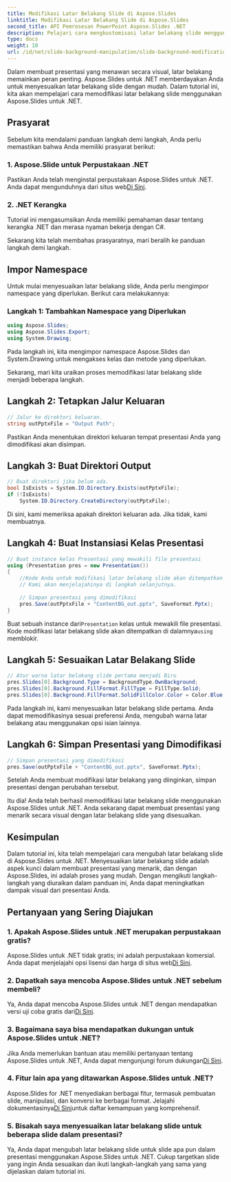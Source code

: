 ```yaml
---
title: Modifikasi Latar Belakang Slide di Aspose.Slides
linktitle: Modifikasi Latar Belakang Slide di Aspose.Slides
second_title: API Pemrosesan PowerPoint Aspose.Slides .NET
description: Pelajari cara mengkustomisasi latar belakang slide menggunakan Aspose.Slides untuk .NET. Tingkatkan presentasi Anda dengan latar belakang yang menarik secara visual. Mulailah hari ini!
type: docs
weight: 10
url: /id/net/slide-background-manipulation/slide-background-modification/
---
```


Dalam membuat presentasi yang menawan secara visual, latar belakang memainkan peran penting. Aspose.Slides untuk .NET memberdayakan Anda untuk menyesuaikan latar belakang slide dengan mudah. Dalam tutorial ini, kita akan mempelajari cara memodifikasi latar belakang slide menggunakan Aspose.Slides untuk .NET. 

## Prasyarat

Sebelum kita mendalami panduan langkah demi langkah, Anda perlu memastikan bahwa Anda memiliki prasyarat berikut:

### 1. Aspose.Slide untuk Perpustakaan .NET

 Pastikan Anda telah menginstal perpustakaan Aspose.Slides untuk .NET. Anda dapat mengunduhnya dari situs web[Di Sini](https://releases.aspose.com/slides/net/).

### 2. .NET Kerangka

Tutorial ini mengasumsikan Anda memiliki pemahaman dasar tentang kerangka .NET dan merasa nyaman bekerja dengan C#.

Sekarang kita telah membahas prasyaratnya, mari beralih ke panduan langkah demi langkah.

## Impor Namespace

Untuk mulai menyesuaikan latar belakang slide, Anda perlu mengimpor namespace yang diperlukan. Berikut cara melakukannya:

### Langkah 1: Tambahkan Namespace yang Diperlukan

```csharp
using Aspose.Slides;
using Aspose.Slides.Export;
using System.Drawing;
```

Pada langkah ini, kita mengimpor namespace Aspose.Slides dan System.Drawing untuk mengakses kelas dan metode yang diperlukan.

Sekarang, mari kita uraikan proses memodifikasi latar belakang slide menjadi beberapa langkah.

## Langkah 2: Tetapkan Jalur Keluaran

```csharp
// Jalur ke direktori keluaran.
string outPptxFile = "Output Path";
```

Pastikan Anda menentukan direktori keluaran tempat presentasi Anda yang dimodifikasi akan disimpan.

## Langkah 3: Buat Direktori Output

```csharp
// Buat direktori jika belum ada.
bool IsExists = System.IO.Directory.Exists(outPptxFile);
if (!IsExists)
    System.IO.Directory.CreateDirectory(outPptxFile);
```

Di sini, kami memeriksa apakah direktori keluaran ada. Jika tidak, kami membuatnya.

## Langkah 4: Buat Instansiasi Kelas Presentasi

```csharp
// Buat instance kelas Presentasi yang mewakili file presentasi
using (Presentation pres = new Presentation())
{
    //Kode Anda untuk modifikasi latar belakang slide akan ditempatkan di sini.
    // Kami akan menjelajahinya di langkah selanjutnya.
    
    // Simpan presentasi yang dimodifikasi
    pres.Save(outPptxFile + "ContentBG_out.pptx", SaveFormat.Pptx);
}
```

 Buat sebuah instance dari`Presentation` kelas untuk mewakili file presentasi. Kode modifikasi latar belakang slide akan ditempatkan di dalamnya`using` memblokir.

## Langkah 5: Sesuaikan Latar Belakang Slide

```csharp
// Atur warna latar belakang slide pertama menjadi Biru
pres.Slides[0].Background.Type = BackgroundType.OwnBackground;
pres.Slides[0].Background.FillFormat.FillType = FillType.Solid;
pres.Slides[0].Background.FillFormat.SolidFillColor.Color = Color.Blue;
```

Pada langkah ini, kami menyesuaikan latar belakang slide pertama. Anda dapat memodifikasinya sesuai preferensi Anda, mengubah warna latar belakang atau menggunakan opsi isian lainnya.

## Langkah 6: Simpan Presentasi yang Dimodifikasi

```csharp
// Simpan presentasi yang dimodifikasi
pres.Save(outPptxFile + "ContentBG_out.pptx", SaveFormat.Pptx);
```

Setelah Anda membuat modifikasi latar belakang yang diinginkan, simpan presentasi dengan perubahan tersebut.

Itu dia! Anda telah berhasil memodifikasi latar belakang slide menggunakan Aspose.Slides untuk .NET. Anda sekarang dapat membuat presentasi yang menarik secara visual dengan latar belakang slide yang disesuaikan.

## Kesimpulan

Dalam tutorial ini, kita telah mempelajari cara mengubah latar belakang slide di Aspose.Slides untuk .NET. Menyesuaikan latar belakang slide adalah aspek kunci dalam membuat presentasi yang menarik, dan dengan Aspose.Slides, ini adalah proses yang mudah. Dengan mengikuti langkah-langkah yang diuraikan dalam panduan ini, Anda dapat meningkatkan dampak visual dari presentasi Anda.

## Pertanyaan yang Sering Diajukan

### 1. Apakah Aspose.Slides untuk .NET merupakan perpustakaan gratis?

 Aspose.Slides untuk .NET tidak gratis; ini adalah perpustakaan komersial. Anda dapat menjelajahi opsi lisensi dan harga di situs web[Di Sini](https://purchase.aspose.com/buy).

### 2. Dapatkah saya mencoba Aspose.Slides untuk .NET sebelum membeli?

 Ya, Anda dapat mencoba Aspose.Slides untuk .NET dengan mendapatkan versi uji coba gratis dari[Di Sini](https://releases.aspose.com/).

### 3. Bagaimana saya bisa mendapatkan dukungan untuk Aspose.Slides untuk .NET?

 Jika Anda memerlukan bantuan atau memiliki pertanyaan tentang Aspose.Slides untuk .NET, Anda dapat mengunjungi forum dukungan[Di Sini](https://forum.aspose.com/).

### 4. Fitur lain apa yang ditawarkan Aspose.Slides untuk .NET?

 Aspose.Slides for .NET menyediakan berbagai fitur, termasuk pembuatan slide, manipulasi, dan konversi ke berbagai format. Jelajahi dokumentasinya[Di Sini](https://reference.aspose.com/slides/net/)untuk daftar kemampuan yang komprehensif.

### 5. Bisakah saya menyesuaikan latar belakang slide untuk beberapa slide dalam presentasi?

Ya, Anda dapat mengubah latar belakang slide untuk slide apa pun dalam presentasi menggunakan Aspose.Slides untuk .NET. Cukup targetkan slide yang ingin Anda sesuaikan dan ikuti langkah-langkah yang sama yang dijelaskan dalam tutorial ini.
